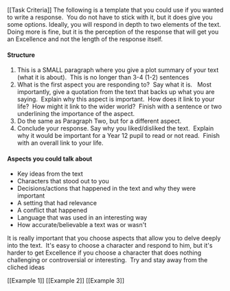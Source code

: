 [[Task Criteria]]
The following is a template that you could use if you wanted to write a response.  You do not have to stick with it, but it does give you some options.
Ideally, you will respond in depth to two elements of the text.  Doing more is fine, but it is the perception of the response that will get you an Excellence and not the length of the response itself.

#### Structure
1. This is a SMALL paragraph where you give a plot summary of your text (what it is about).  This is no longer than 3-4 (1-2) sentences
2. What is the first aspect you are responding to?  Say what it is.   Most importantly, give a quotation from the text that backs up what you are saying.  Explain why this aspect is important.  How does it link to your life?  How might it link to the wider world?  Finish with a sentence or two underlining the importance of the aspect.
3. Do the same as Paragraph Two, but for a different aspect.
4. Conclude your response. Say why you liked/disliked the text.  Explain why it would be important for a Year 12 pupil to read or not read.  Finish with an overall link to your life.

#### Aspects you could talk about
- Key ideas from the text
- Characters that stood out to you
- Decisions/actions that happened in the text and why they were important
- A setting that had relevance
- A conflict that happened
- Language that was used in an interesting way
- How accurate/believable a text was or wasn't

It is really important that you choose aspects that allow you to delve deeply into the text.  It's easy to choose a character and respond to him, but it's harder to get Excellence if you choose a character that does nothing challenging or controversial or interesting. 
Try and stay away from the cliched ideas


[[Example 1]]
[[Example 2]]
[[Example 3]]